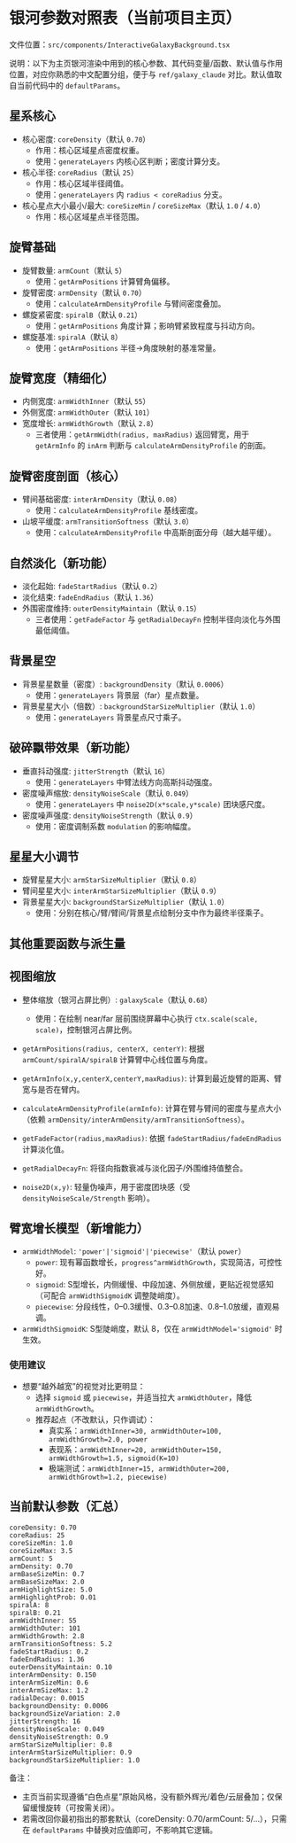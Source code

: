 # 银河参数对照表（当前项目主页）

文件位置：`src/components/InteractiveGalaxyBackground.tsx`

说明：以下为主页银河渲染中用到的核心参数、其代码变量/函数、默认值与作用位置，对应你熟悉的中文配置分组，便于与 `ref/galaxy_claude` 对比。默认值取自当前代码中的 `defaultParams`。

## 星系核心
- 核心密度: `coreDensity`（默认 `0.70`）
  - 作用：核心区域星点密度权重。
  - 使用：`generateLayers` 内核心区判断；密度计算分支。
- 核心半径: `coreRadius`（默认 `25`）
  - 作用：核心区域半径阈值。
  - 使用：`generateLayers` 内 `radius < coreRadius` 分支。
- 核心星点大小最小/最大: `coreSizeMin` / `coreSizeMax`（默认 `1.0` / `4.0`）
  - 作用：核心区域星点半径范围。

## 旋臂基础
- 旋臂数量: `armCount`（默认 `5`）
  - 使用：`getArmPositions` 计算臂角偏移。
- 旋臂密度: `armDensity`（默认 `0.70`）
  - 使用：`calculateArmDensityProfile` 与臂间密度叠加。
- 螺旋紧密度: `spiralB`（默认 `0.21`）
  - 使用：`getArmPositions` 角度计算；影响臂紧致程度与抖动方向。
- 螺旋基准: `spiralA`（默认 `8`）
  - 使用：`getArmPositions` 半径→角度映射的基准常量。

## 旋臂宽度（精细化）
- 内侧宽度: `armWidthInner`（默认 `55`）
- 外侧宽度: `armWidthOuter`（默认 `101`）
- 宽度增长: `armWidthGrowth`（默认 `2.8`）
  - 三者使用：`getArmWidth(radius, maxRadius)` 返回臂宽，用于 `getArmInfo` 的 `inArm` 判断与 `calculateArmDensityProfile` 的剖面。

## 旋臂密度剖面（核心）
- 臂间基础密度: `interArmDensity`（默认 `0.08`）
  - 使用：`calculateArmDensityProfile` 基线密度。
- 山坡平缓度: `armTransitionSoftness`（默认 `3.0`）
  - 使用：`calculateArmDensityProfile` 中高斯剖面分母（越大越平缓）。

## 自然淡化（新功能）
- 淡化起始: `fadeStartRadius`（默认 `0.2`）
- 淡化结束: `fadeEndRadius`（默认 `1.36`）
- 外围密度维持: `outerDensityMaintain`（默认 `0.15`）
  - 三者使用：`getFadeFactor` 与 `getRadialDecayFn` 控制半径向淡化与外围最低阈值。

## 背景星空
- 背景星星数量（密度）: `backgroundDensity`（默认 `0.0006`）
  - 使用：`generateLayers` 背景层（far）星点数量。
- 背景星星大小（倍数）: `backgroundStarSizeMultiplier`（默认 `1.0`）
  - 使用：`generateLayers` 背景星点尺寸乘子。

## 破碎飘带效果（新功能）
- 垂直抖动强度: `jitterStrength`（默认 `16`）
  - 使用：`generateLayers` 中臂法线方向高斯抖动强度。
- 密度噪声缩放: `densityNoiseScale`（默认 `0.049`）
  - 使用：`generateLayers` 中 `noise2D(x*scale,y*scale)` 团块感尺度。
- 密度噪声强度: `densityNoiseStrength`（默认 `0.9`）
  - 使用：密度调制系数 `modulation` 的影响幅度。


## 星星大小调节
- 旋臂星星大小: `armStarSizeMultiplier`（默认 `0.8`）
- 臂间星星大小: `interArmStarSizeMultiplier`（默认 `0.9`）
- 背景星星大小: `backgroundStarSizeMultiplier`（默认 `1.0`）
  - 使用：分别在核心/臂/臂间/背景星点绘制分支中作为最终半径乘子。

## 其他重要函数与派生量

## 视图缩放
- 整体缩放（银河占屏比例）: `galaxyScale`（默认 `0.68`）
  - 使用：在绘制 near/far 层前围绕屏幕中心执行 `ctx.scale(scale, scale)`，控制银河占屏比例。

- `getArmPositions(radius, centerX, centerY)`: 根据 `armCount/spiralA/spiralB` 计算臂中心线位置与角度。
- `getArmInfo(x,y,centerX,centerY,maxRadius)`: 计算到最近旋臂的距离、臂宽与是否在臂内。
- `calculateArmDensityProfile(armInfo)`: 计算在臂与臂间的密度与星点大小（依赖 `armDensity/interArmDensity/armTransitionSoftness`）。
- `getFadeFactor(radius,maxRadius)`: 依据 `fadeStartRadius/fadeEndRadius` 计算淡化值。
- `getRadialDecayFn`: 将径向指数衰减与淡化因子/外围维持值整合。
- `noise2D(x,y)`: 轻量伪噪声，用于密度团块感（受 `densityNoiseScale/Strength` 影响）。



## 臂宽增长模型（新增能力）
- `armWidthModel`: `'power'|'sigmoid'|'piecewise'`（默认 `power`）
  - `power`: 现有幂函数增长，`progress^armWidthGrowth`，实现简洁，可控性好。
  - `sigmoid`: S型增长，内侧缓慢、中段加速、外侧放缓，更贴近视觉感知（可配合 `armWidthSigmoidK` 调整陡峭度）。
  - `piecewise`: 分段线性，0–0.3缓慢、0.3–0.8加速、0.8–1.0放缓，直观易调。
- `armWidthSigmoidK`: S型陡峭度，默认 8，仅在 `armWidthModel='sigmoid'` 时生效。

### 使用建议
- 想要“越外越宽”的视觉对比更明显：
  - 选择 `sigmoid` 或 `piecewise`，并适当拉大 `armWidthOuter`，降低 `armWidthGrowth`。
  - 推荐起点（不改默认，只作调试）：
    - 真实系：`armWidthInner=30, armWidthOuter=100, armWidthGrowth=2.0, power`
    - 表现系：`armWidthInner=20, armWidthOuter=150, armWidthGrowth=1.5, sigmoid(K=10)`
    - 极端测试：`armWidthInner=15, armWidthOuter=200, armWidthGrowth=1.2, piecewise)`
## 当前默认参数（汇总）
```
coreDensity: 0.70
coreRadius: 25
coreSizeMin: 1.0
coreSizeMax: 3.5
armCount: 5
armDensity: 0.70
armBaseSizeMin: 0.7
armBaseSizeMax: 2.0
armHighlightSize: 5.0
armHighlightProb: 0.01
spiralA: 8
spiralB: 0.21
armWidthInner: 55
armWidthOuter: 101
armWidthGrowth: 2.8
armTransitionSoftness: 5.2
fadeStartRadius: 0.2
fadeEndRadius: 1.36
outerDensityMaintain: 0.10
interArmDensity: 0.150
interArmSizeMin: 0.6
interArmSizeMax: 1.2
radialDecay: 0.0015
backgroundDensity: 0.0006
backgroundSizeVariation: 2.0
jitterStrength: 16
densityNoiseScale: 0.049
densityNoiseStrength: 0.9
armStarSizeMultiplier: 0.8
interArmStarSizeMultiplier: 0.9
backgroundStarSizeMultiplier: 1.0
```

备注：
- 主页当前实现遵循“白色点星”原始风格，没有额外辉光/着色/云层叠加；仅保留缓慢旋转（可按需关闭）。
- 若需改回你最初指出的那套默认（coreDensity: 0.70/armCount: 5/…），只需在 `defaultParams` 中替换对应值即可，不影响其它逻辑。
